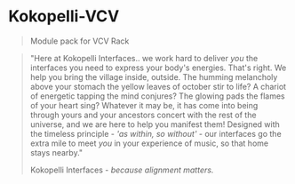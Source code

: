 # Kokopelli-VCV
> Module pack for VCV Rack


> "Here at Kokopelli Interfaces.. we work hard to deliver *you* the interfaces you need to express your body's energies. That's right. We help you bring the village inside, outside. The humming melancholy above your stomach the yellow leaves of october stir to life? A chariot of energetic tapping the mind conjures? The glowing pads the flames of your heart sing? Whatever it may be, it has come into being through yours and your ancestors concert with the rest of the universe, and we are here to help you manifest them! Designed with the timeless principle - *'as within, so without'* - our interfaces go the extra mile to meet *you* in your experience of music,  so that home stays nearby."
>
> Kokopelli Interfaces - *because alignment matters.*
